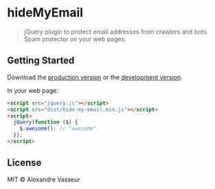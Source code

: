 # hideMyEmail

> jQuery plugin to protect email addresses from crawlers and bots. Spam protector on your web pages.


## Getting Started

Download the [production version][min] or the [development version][max].

[min]: https://raw.githubusercontent.com/frenchfreelance/jquery-hide-my-email/master/dist/jquery.hide-my-email.min.js
[max]: https://raw.githubusercontent.com/frenchfreelance/jquery-hide-my-email/master/dist/jquery.hide-my-email.js

In your web page:

```html
<script src="jquery.js"></script>
<script src="dist/hide-my-email.min.js"></script>
<script>
  jQuery(function ($) {
    $.awesome(); // "awesome"
  });
</script>
```


## License

MIT © Alexandre Vasseur
